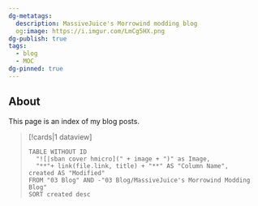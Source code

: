 ```yaml
---
dg-metatags:
  description: MassiveJuice's Morrowind modding blog
  og:image: https://i.imgur.com/LmCg5HX.png
dg-publish: true
tags:
  - blog
  - MOC
dg-pinned: true
---
```

## About

This page is an index of my blog posts. 

> [!cards|1 dataview] 
> ```dataview 
> TABLE WITHOUT ID 
> 	"![|sban cover hmicro](" + image + ")" as Image, 
> 	"**"+ link(file.link, title) + "**" AS "Column Name", 
> created AS "Modified"
> FROM "03 Blog" AND -"03 Blog/MassiveJuice's Morrowind Modding Blog"
> SORT created desc
> ```



